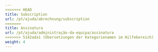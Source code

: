 ```yaml
---
<<<<<<< HEAD
title: Subscription
url: /pt/ajuda/abrechnung/subscription
=======
title: Assinatura
url: /pt/ajuda/administração-da-equipa/assinatura
>>>>>>> 5142ada1 (Übersetzungen der Kategorienamen im Hilfebereich)
weight: 4
---
```

